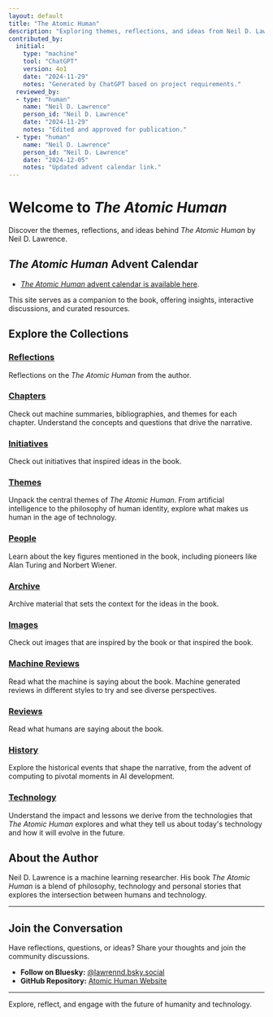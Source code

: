 ```yaml
---
layout: default
title: "The Atomic Human"
description: "Exploring themes, reflections, and ideas from Neil D. Lawrence's book 'The Atomic Human'."
contributed_by:
  initial:
    type: "machine"
    tool: "ChatGPT"
    version: 4o1
    date: "2024-11-29"
    notes: "Generated by ChatGPT based on project requirements."
  reviewed_by:
  - type: "human"
    name: "Neil D. Lawrence"
    person_id: "Neil D. Lawrence"
    date: "2024-11-29"
    notes: "Edited and approved for publication."
  - type: "human"
    name: "Neil D. Lawrence"
    person_id: "Neil D. Lawrence"
    date: "2024-12-05"
    notes: "Updated advent calendar link."
---
```


<!--https://www.coryzue.com/writing/bluesky-comments/-->

# Welcome to *The Atomic Human*

Discover the themes, reflections, and ideas behind *The Atomic Human* by Neil D. Lawrence. 

## *The Atomic Human* Advent Calendar

* [*The Atomic Human* advent calendar is available here](/advent-calendar.md).

This site serves as a companion to the book, offering insights, interactive discussions, and curated resources.

## Explore the Collections

### **[Reflections](reflections)**

Reflections on the *The Atomic Human* from the author.

### **[Chapters](chapters)**

Check out machine summaries, bibliographies, and themes for each chapter. Understand the concepts and questions that drive the narrative.

### **[Initiatives](initiatives)**

Check out initiatives that inspired ideas in the book.

### **[Themes](themes)**

Unpack the central themes of *The Atomic Human*. From artificial intelligence to the philosophy of human identity, explore what makes us human in the age of technology.

### **[People](people)**

Learn about the key figures mentioned in the book, including pioneers like Alan Turing and Norbert Wiener.

### **[Archive](archive)**

Archive material that sets the context for the ideas in the book.
### **[Images](images)**

Check out images that are inspired by the book or that inspired the book.

### **[Machine Reviews](machine_reviews)**

Read what the machine is saying about the book. Machine generated reviews in different styles to try and see diverse perspectives.

### **[Reviews](reviews)**

Read what humans are saying about the book. 

### **[History](history)**

Explore the historical events that shape the narrative, from the advent of computing to pivotal moments in AI development.

### **[Technology](technology)**

Understand the impact and lessons we derive from the technologies that *The Atomic Human* explores and what they tell us about today's technology and how it will evolve in the future.


## About the Author

Neil D. Lawrence is a machine learning researcher. His book *The Atomic Human* is a blend of philosophy, technology and personal stories that explores the intersection between humans and technology.

---

## Join the Conversation

Have reflections, questions, or ideas? Share your thoughts and join the community discussions.

- **Follow on Bluesky:** [@lawrennd.bsky.social](https://bsky.app/profile/lawrennd.bsky.social)
- **GitHub Repository:** [Atomic Human Website](https://github.com/atomichuman/atomichuman.github.io)

---

Explore, reflect, and engage with the future of humanity and technology.

